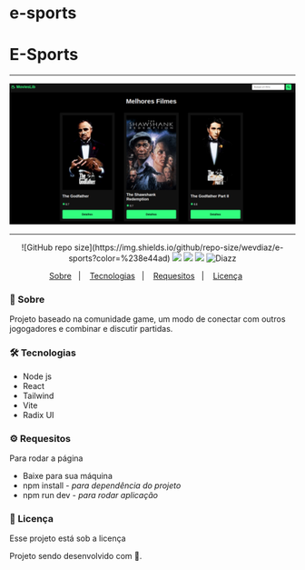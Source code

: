 # e-sports

# E-Sports

***

<p align="center">
  <img src="https://github.com/wevdiaz/MoviesLib/blob/main/image/movielib_screen.png?raw=true">
</p>

***

<p align="center">  
      <a>![GitHub repo size](https://img.shields.io/github/repo-size/wevdiaz/e-sports?color=%238e44ad)
          <img src="https://img.shields.io/github/repo-size/wevdiaz/e-sports?color=%238e44ad">      
      </a>  
      <a>
          <img src="https://img.shields.io/github/license/wevdiaz/e-sports?color=%238e44ad">        
      </a>      
      <a>
          <img src="https://img.shields.io/github/languages/count/wevdiaz/e-sports?color=%238e44ad">       
      </a>      
      <a>          
          <img alt="Diazz" src="https://img.shields.io/badge/made%20by-Diazz-e-sports?color=%238e44ad"> 
      </a>      
  </p> 

<p align="center">
    <a href="#speech_balloon-sobre">Sobre</a>&nbsp;&nbsp;&nbsp;|&nbsp;&nbsp;&nbsp;
    <a href="#hammer_and_wrench-tecnologias">Tecnologias</a>&nbsp;&nbsp;&nbsp;|&nbsp;&nbsp;&nbsp;
    <a href="#gear-requesitos">Requesitos</a>&nbsp;&nbsp;&nbsp;|&nbsp;&nbsp;&nbsp;
    <a href="#scroll-licença">Licença</a>&nbsp;&nbsp;&nbsp;&nbsp;&nbsp;&nbsp;    
</p>

### :speech_balloon: Sobre

Projeto baseado na comunidade game, um modo de conectar com outros jogogadores e combinar e discutir partidas.
 
 ### :hammer_and_wrench: Tecnologias
 
 * Node js
 * React
 * Tailwind
 * Vite
 * Radix UI

### :gear: Requesitos

Para rodar a página

* Baixe para sua máquina
* npm install - *para dependência do projeto*
* npm run dev - *para rodar aplicação*

### :scroll: Licença

Esse projeto está sob a licença 

Projeto sendo desenvolvido com :blue_heart:.
